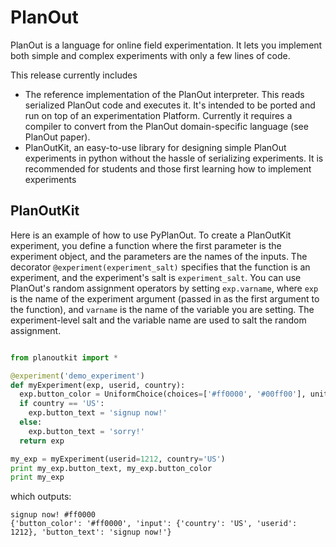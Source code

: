 # PlanOut

PlanOut is a language for online field experimentation. It lets you implement both simple and complex experiments with only a few lines of code.

This release currently includes

  * The reference implementation of the PlanOut interpreter. This reads serialized PlanOut code and executes it. It's intended to be ported and run on top of an experimentation Platform. Currently it requires a compiler to convert from the PlanOut domain-specific language (see PlanOut paper).
  * PlanOutKit, an easy-to-use library for designing simple PlanOut experiments in python without the hassle of serializing experiments. It is recommended for students and those first learning how to implement experiments

## PlanOutKit

Here is an example of how to use PyPlanOut. To create a PlanOutKit experiment, you define a function where the first parameter is the experiment object, and the parameters are the names of the inputs.  The decorator ``@experiment(experiment_salt)`` specifies that the function is an experiment, and the experiment's salt is ``experiment_salt``.  You can use PlanOut's random assignment operators by setting ``exp.varname``, where ``exp`` is the name of the experiment argument (passed in as the first argument to the function), and ``varname`` is the name of the variable you are setting.  The experiment-level salt and the variable name are used to salt the random assignment.

```python

from planoutkit import *

@experiment('demo_experiment')
def myExperiment(exp, userid, country):
  exp.button_color = UniformChoice(choices=['#ff0000', '#00ff00'], unit=userid)
  if country == 'US':
    exp.button_text = 'signup now!'
  else:
    exp.button_text = 'sorry!'
  return exp

my_exp = myExperiment(userid=1212, country='US')
print my_exp.button_text, my_exp.button_color
print my_exp

```

which outputs:

```
signup now! #ff0000
{'button_color': '#ff0000', 'input': {'country': 'US', 'userid': 1212}, 'button_text': 'signup now!'}
```

